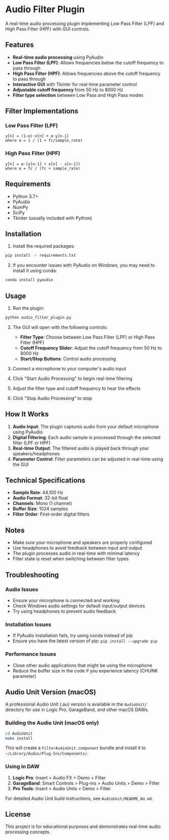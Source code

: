 # Audio Filter Plugin

A real-time audio processing plugin implementing Low Pass Filter (LPF) and High Pass Filter (HPF) with GUI controls.

## Features

- **Real-time audio processing** using PyAudio
- **Low Pass Filter (LPF)**: Allows frequencies below the cutoff frequency to pass through
- **High Pass Filter (HPF)**: Allows frequencies above the cutoff frequency to pass through
- **Interactive GUI** with Tkinter for real-time parameter control
- **Adjustable cutoff frequency** from 50 Hz to 8000 Hz
- **Filter type selection** between Low Pass and High Pass modes

## Filter Implementations

### Low Pass Filter (LPF)
```
y[n] = (1-α)·x[n] + α·y[n-1]
where α = 1 / (1 + fc/sample_rate)
```

### High Pass Filter (HPF)
```
y[n] = α·(y[n-1] + x[n] - x[n-1])
where α = fc / (fc + sample_rate)
```

## Requirements

- Python 3.7+
- PyAudio
- NumPy
- SciPy
- Tkinter (usually included with Python)

## Installation

1. Install the required packages:
```bash
pip install -r requirements.txt
```

2. If you encounter issues with PyAudio on Windows, you may need to install it using conda:
```bash
conda install pyaudio
```

## Usage

1. Run the plugin:
```bash
python audio_filter_plugin.py
```

2. The GUI will open with the following controls:
   - **Filter Type**: Choose between Low Pass Filter (LPF) or High Pass Filter (HPF)
   - **Cutoff Frequency Slider**: Adjust the cutoff frequency from 50 Hz to 8000 Hz
   - **Start/Stop Buttons**: Control audio processing

3. Connect a microphone to your computer's audio input
4. Click "Start Audio Processing" to begin real-time filtering
5. Adjust the filter type and cutoff frequency to hear the effects
6. Click "Stop Audio Processing" to stop

## How It Works

1. **Audio Input**: The plugin captures audio from your default microphone using PyAudio
2. **Digital Filtering**: Each audio sample is processed through the selected filter (LPF or HPF)
3. **Real-time Output**: The filtered audio is played back through your speakers/headphones
4. **Parameter Control**: Filter parameters can be adjusted in real-time using the GUI

## Technical Specifications

- **Sample Rate**: 44,100 Hz
- **Audio Format**: 32-bit float
- **Channels**: Mono (1 channel)
- **Buffer Size**: 1024 samples
- **Filter Order**: First-order digital filters

## Notes

- Make sure your microphone and speakers are properly configured
- Use headphones to avoid feedback between input and output
- The plugin processes audio in real-time with minimal latency
- Filter state is reset when switching between filter types

## Troubleshooting

### Audio Issues
- Ensure your microphone is connected and working
- Check Windows audio settings for default input/output devices
- Try using headphones to prevent audio feedback

### Installation Issues
- If PyAudio installation fails, try using conda instead of pip
- Ensure you have the latest version of pip: `pip install --upgrade pip`

### Performance Issues
- Close other audio applications that might be using the microphone
- Reduce the buffer size in the code if you experience latency (CHUNK parameter)

## Audio Unit Version (macOS)

A professional Audio Unit (.au) version is available in the `AudioUnit/` directory for use in Logic Pro, GarageBand, and other macOS DAWs.

### Building the Audio Unit (macOS only)

```bash
cd AudioUnit
make install
```

This will create a `FilterAudioUnit.component` bundle and install it to `~/Library/Audio/Plug-Ins/Components/`.

### Using in DAW

1. **Logic Pro**: Insert > Audio FX > Demo > Filter
2. **GarageBand**: Smart Controls > Plug-ins > Audio Units > Demo > Filter
3. **Pro Tools**: Insert > Audio Units > Demo > Filter

For detailed Audio Unit build instructions, see `AudioUnit/README_AU.md`.

## License

This project is for educational purposes and demonstrates real-time audio processing concepts.
